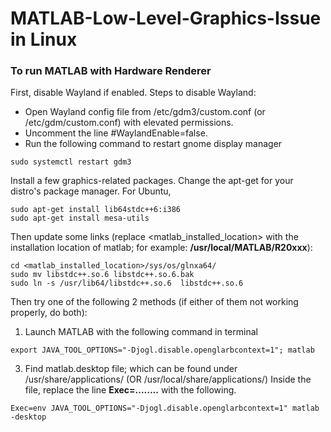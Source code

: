 # MATLAB-Low-Level-Graphics-Issue in Linux

### To run MATLAB with Hardware Renderer

First, disable Wayland if enabled.
Steps to disable Wayland:
* Open Wayland config file from /etc/gdm3/custom.conf (or /etc/gdm/custom.conf) with elevated permissions.
* Uncomment the line #WaylandEnable=false.
* Run the following command to restart gnome display manager

```
sudo systemctl restart gdm3
```

Install a few graphics-related packages. Change the apt-get for your distro's package manager.
For Ubuntu,
```
sudo apt-get install lib64stdc++6:i386
sudo apt-get install mesa-utils
```
Then update some links (replace <matlab_installed_location> with the installation location of matlab; for example: <b>/usr/local/MATLAB/R20xxx</b>):

```
cd <matlab_installed_location>/sys/os/glnxa64/
sudo mv libstdc++.so.6 libstdc++.so.6.bak
sudo ln -s /usr/lib64/libstdc++.so.6  libstdc++.so.6
```

Then try one of the following 2 methods (if either of them not working properly, do both):
1)  Launch MATLAB with the following command in terminal

```
export JAVA_TOOL_OPTIONS="-Djogl.disable.openglarbcontext=1"; matlab
```


3)	Find matlab.desktop file; which can be found under /usr/share/applications/ (OR  /usr/local/share/applications/)
Inside the file, replace the line **Exec=........** with the following.

```
Exec=env JAVA_TOOL_OPTIONS="-Djogl.disable.openglarbcontext=1" matlab -desktop 
```
